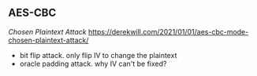 ## AES-CBC
_Chosen Plaintext Attack_
https://derekwill.com/2021/01/01/aes-cbc-mode-chosen-plaintext-attack/

- bit flip attack. only flip IV to change the plaintext
- oracle padding attack.
  why IV can't be fixed?
